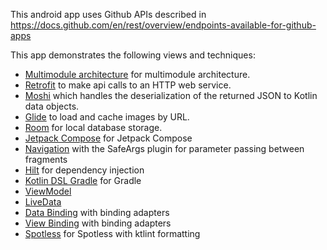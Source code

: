 This android app uses Github APIs described in https://docs.github.com/en/rest/overview/endpoints-available-for-github-apps

This app demonstrates the following views and techniques:

* [Multimodule architecture](https://developer.android.com/guide/navigation/navigation-multi-module) for multimodule architecture.
* [Retrofit](https://square.github.io/retrofit/) to make api calls to an HTTP web service.
* [Moshi](https://github.com/square/moshi) which handles the deserialization of the returned JSON to Kotlin data objects. 
* [Glide](https://bumptech.github.io/glide/) to load and cache images by URL.
* [Room](https://developer.android.com/training/data-storage/room) for local database storage.
* [Jetpack Compose](https://developer.android.com/jetpack/compose) for Jetpack Compose
* [Navigation](https://developer.android.com/topic/libraries/architecture/navigation/) with the SafeArgs plugin for parameter passing between fragments
* [Hilt](https://developer.android.com/training/dependency-injection/hilt-android) for dependency injection
* [Kotlin DSL Gradle](https://docs.gradle.org/current/userguide/kotlin_dsl.html) for Gradle
* [ViewModel](https://developer.android.com/topic/libraries/architecture/viewmodel)
* [LiveData](https://developer.android.com/topic/libraries/architecture/livedata)
* [Data Binding](https://developer.android.com/topic/libraries/data-binding/) with binding adapters
* [View Binding](https://developer.android.com/topic/libraries/data-binding/) with binding adapters
* [Spotless](https://github.com/diffplug/spotless) for Spotless with ktlint formatting
